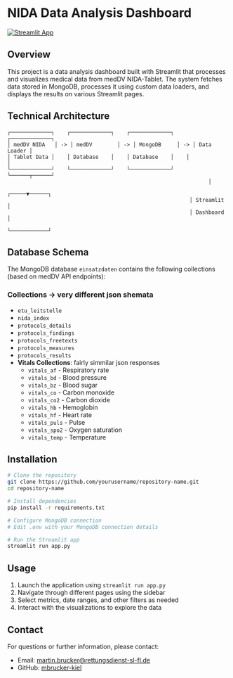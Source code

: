 # NIDA Data Analysis Dashboard

[![Streamlit App](https://static.streamlit.io/badges/streamlit_badge_black_white.svg)](https://streamlit.io/gallery)

## Overview

This project is a data analysis dashboard built with Streamlit that processes and visualizes medical data from medDV NIDA-Tablet. The system fetches data stored in MongoDB, processes it using custom data loaders, and displays the results on various Streamlit pages.

## Technical Architecture

```
┌─────────────┐    ┌─────────────┐    ┌─────────────┐    ┌─────────────┐
│ medDV NIDA   │ -> │ medDV        │ -> │ MongoDB     │ -> │ Data Loader │
│ Tablet Data │    │ Database    │    │ Database    │    │             │
└─────────────┘    └─────────────┘    └─────────────┘    └──────┬──────┘
                                                                │
                                                          ┌─────▼──────┐
                                                          │ Streamlit  │
                                                          │ Dashboard  │
                                                          └────────────┘
```

## Database Schema

The MongoDB database `einsatzdaten` contains the following collections (based on medDV API endpoints):

### Collections -> very different json shemata
- `etu_leitstelle`
- `nida_index`
- `protocols_details`
- `protocols_findings`
- `protocols_freetexts`
- `protocols_measures`
- `protocols_results`
- **Vitals Collections**: fairly simmilar json responses
  - `vitals_af` - Respiratory rate
  - `vitals_bd` - Blood pressure
  - `vitals_bz` - Blood sugar
  - `vitals_co` - Carbon monoxide
  - `vitals_co2` - Carbon dioxide
  - `vitals_hb` - Hemoglobin
  - `vitals_hf` - Heart rate
  - `vitals_puls` - Pulse
  - `vitals_spo2` - Oxygen saturation
  - `vitals_temp` - Temperature

## Installation

```bash
# Clone the repository
git clone https://github.com/yourusername/repository-name.git
cd repository-name

# Install dependencies
pip install -r requirements.txt

# Configure MongoDB connection
# Edit .env with your MongoDB connection details

# Run the Streamlit app
streamlit run app.py
```

## Usage

1. Launch the application using `streamlit run app.py`
2. Navigate through different pages using the sidebar
3. Select metrics, date ranges, and other filters as needed
4. Interact with the visualizations to explore the data

## Contact

For questions or further information, please contact:
- Email: [martin.brucker@rettungsdienst-sl-fl.de](mailto:martin.brucker@rettungsdienst-sl-fl.de)
- GitHub: [mbrucker-kiel](https://github.com/mbrucker-kiel)

